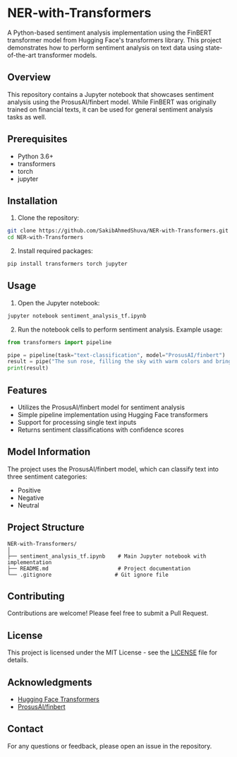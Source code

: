 # NER-with-Transformers

A Python-based sentiment analysis implementation using the FinBERT transformer model from Hugging Face's transformers library. This project demonstrates how to perform sentiment analysis on text data using state-of-the-art transformer models.

## Overview

This repository contains a Jupyter notebook that showcases sentiment analysis using the ProsusAI/finbert model. While FinBERT was originally trained on financial texts, it can be used for general sentiment analysis tasks as well.

## Prerequisites

- Python 3.6+
- transformers
- torch
- jupyter

## Installation

1. Clone the repository:
```bash
git clone https://github.com/SakibAhmedShuva/NER-with-Transformers.git
cd NER-with-Transformers
```

2. Install required packages:
```bash
pip install transformers torch jupyter
```

## Usage

1. Open the Jupyter notebook:
```bash
jupyter notebook sentiment_analysis_tf.ipynb
```

2. Run the notebook cells to perform sentiment analysis. Example usage:
```python
from transformers import pipeline

pipe = pipeline(task="text-classification", model="ProsusAI/finbert")
result = pipe("The sun rose, filling the sky with warm colors and bringing hope for a beautiful day ahead.")
print(result)
```

## Features

- Utilizes the ProsusAI/finbert model for sentiment analysis
- Simple pipeline implementation using Hugging Face transformers
- Support for processing single text inputs
- Returns sentiment classifications with confidence scores

## Model Information

The project uses the ProsusAI/finbert model, which can classify text into three sentiment categories:
- Positive
- Negative
- Neutral

## Project Structure

```
NER-with-Transformers/
│
├── sentiment_analysis_tf.ipynb    # Main Jupyter notebook with implementation
├── README.md                      # Project documentation
└── .gitignore                    # Git ignore file
```

## Contributing

Contributions are welcome! Please feel free to submit a Pull Request.

## License

This project is licensed under the MIT License - see the [LICENSE](LICENSE) file for details.

## Acknowledgments

- [Hugging Face Transformers](https://github.com/huggingface/transformers)
- [ProsusAI/finbert](https://huggingface.co/ProsusAI/finbert)

## Contact

For any questions or feedback, please open an issue in the repository.
